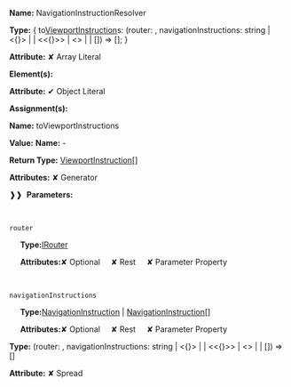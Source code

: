 **Name:** NavigationInstructionResolver

**Type:** { to[ViewportInstruction](https://gitbook-18.gitbook.io/au//router/viewport-instruction/classes/viewportinstruction)s: (router: , navigationInstructions: string | <{}> |  | <<{}>> | <> |  | []) => []; }

**Attribute:** ✘ Array Literal

**Element(s):**

**Attribute:** ✔ Object Literal

**Assignment(s):**

**Name:** toViewportInstructions

**Value:** **Name:** -

**Return Type:** [ViewportInstruction](https://gitbook-18.gitbook.io/au//router/viewport-instruction/classes/viewportinstruction)[]

**Attributes:** ✘ Generator

❱❱&nbsp;&nbsp;**Parameters:**

&nbsp;&nbsp;&nbsp;&nbsp;&nbsp;
```
router
```

&nbsp;&nbsp;&nbsp;&nbsp;&nbsp;**Type:**[IRouter](https://gitbook-18.gitbook.io/au//router/router/interfaces/irouter)

&nbsp;&nbsp;&nbsp;&nbsp;&nbsp;**Attributes:**✘ Optional&nbsp;&nbsp;&nbsp;&nbsp;&nbsp;✘ Rest&nbsp;&nbsp;&nbsp;&nbsp;&nbsp;✘ Parameter Property

&nbsp;&nbsp;&nbsp;&nbsp;&nbsp;
```
navigationInstructions
```

&nbsp;&nbsp;&nbsp;&nbsp;&nbsp;**Type:**[NavigationInstruction](https://gitbook-18.gitbook.io/au//router/interfaces/typealiases/navigationinstruction) | [NavigationInstruction](https://gitbook-18.gitbook.io/au//router/interfaces/typealiases/navigationinstruction)[]

&nbsp;&nbsp;&nbsp;&nbsp;&nbsp;**Attributes:**✘ Optional&nbsp;&nbsp;&nbsp;&nbsp;&nbsp;✘ Rest&nbsp;&nbsp;&nbsp;&nbsp;&nbsp;✘ Parameter Property

**Type:** (router: , navigationInstructions: string | <{}> |  | <<{}>> | <> |  | []) => []

**Attribute:** ✘ Spread

